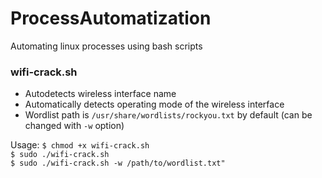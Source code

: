 # ProcessAutomatization
Automating linux processes using bash scripts

### wifi-crack.sh
* Autodetects wireless interface name
* Automatically detects operating mode of the wireless interface 
* Wordlist path is `/usr/share/wordlists/rockyou.txt` by default (can be changed with `-w` option)  

Usage:
`$ chmod +x wifi-crack.sh`  
`$ sudo ./wifi-crack.sh`  
`$ sudo ./wifi-crack.sh -w /path/to/wordlist.txt"`
